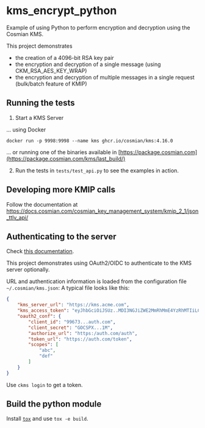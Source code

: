 # kms_encrypt_python

Example of using Python to perform encryption and decryption using the
Cosmian KMS.

This project demonstrates

- the creation of a 4096-bit RSA key pair
- the encryption and decryption of a single message (using CKM_RSA_AES_KEY_WRAP)
- the encryption and decryption of multiple messages in a single request (bulk/batch feature of KMIP)

## Running the tests

1. Start a KMS Server

... using Docker

```shell
docker run -p 9998:9998 --name kms ghcr.io/cosmian/kms:4.16.0
```

... or running one of the binaries available in [https://package.cosmian.com](https://package.cosmian.com/kms/last_build/)

2. Run the tests in `tests/test_api.py` to see the examples in action.

## Developing more KMIP calls

Follow the documentation at https://docs.cosmian.com/cosmian_key_management_system/kmip_2_1/json_ttlv_api/


## Authenticating to the server

Check [this documentation](https://docs.cosmian.com/cosmian_key_management_system/authentication/).

This project demonstrates using OAuth2/OIDC to authenticate to the KMS server optionally.

URL and authentication information is loaded from the configuration file `~/.cosmian/kms.json`:
A typical file looks like this:

```json
{
    "kms_server_url": "https://kms.acme.com",
    "kms_access_token": "eyJhbGciOiJSUz..MDI3NGJiZWE2MmRhMmE4YzRhMTIiLCJ0eXAiOiJ",
    "oauth2_conf": {
        "client_id": "99673...auth.com",
        "client_secret": "GOCSPX...1M",
        "authorize_url": "https:/auth.com/auth",
        "token_url": "https://auth.com/token",
        "scopes": [
            "abc",
            "def"
        ]
    }
}
```

Use `ckms login` to get a token.

## Build the python module

Install [`tox`](https://pyscaffold.org/en/stable/features.html#configuration-packaging-distribution) and use
`tox -e build`.
